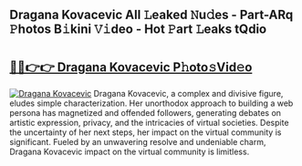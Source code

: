 ## Dragana Kovacevic All 𝙻eaked 𝙽u𝚍es - Part-ARq 𝙿hotos B𝚒kini 𝚅𝚒deo - Hot 𝙿art 𝙻eaks tQdio

# <h2><a href="http://ld05q0.urlbe.top/?page=Dragana+Kovacevic">🔗🔗👉👉 Dragana Kovacevic P𝚑oto𝚜Vid𝚎o</a></h2>

[![Dragana Kovacevic](https://i.imgur.com/eBuTRDB.gif)](http://ld05q0.urlbe.top/?page=Dragana+Kovacevic)
Dragana Kovacevic, a complex and divisive figure, eludes simple characterization. Her unorthodox approach to building a web persona has magnetized and offended followers, generating debates on artistic expression, privacy, and the intricacies of virtual societies. Despite the uncertainty of her next steps, her impact on the virtual community is significant. Fueled by an unwavering resolve and undeniable charm, Dragana Kovacevic impact on the virtual community is limitless.
